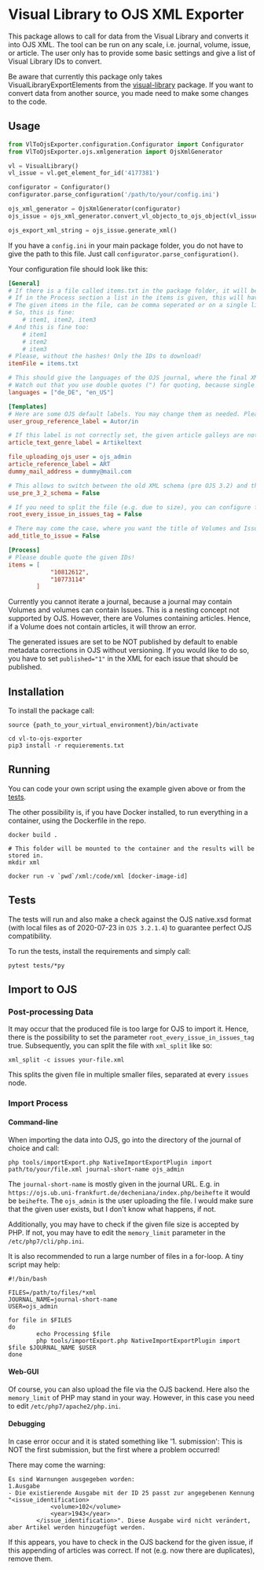 # Visual Library to OJS XML Exporter 
This package allows to call for data from the Visual Library and converts it into OJS XML. The tool can be run on any scale, i.e. journal, volume, issue, or article. The user only has to provide some basic settings and give a list of Visual Library IDs to convert.

Be aware that currently this package only takes VisualLibraryExportElements from the [visual-library](https://dev.git.ub.uni-frankfurt.de/apachzelt/visual-library) package. If you want to convert data from another source, you made need to make some changes to the code.

## Usage

```python
from VlToOjsExporter.configuration.Configurator import Configurator
from VlToOjsExporter.ojs.xmlgeneration import OjsXmlGenerator

vl = VisualLibrary()
vl_issue = vl.get_element_for_id('4177381')

configurator = Configurator()
configurator.parse_configuration('/path/to/your/config.ini')

ojs_xml_generator = OjsXmlGenerator(configurator)
ojs_issue = ojs_xml_generator.convert_vl_objecto_to_ojs_object(vl_issue)

ojs_export_xml_string = ojs_issue.generate_xml()
```

If you have a `config.ini` in your main package folder, you do not have to give the path to this file. Just call `configurator.parse_configuration()`.

Your configuration file should look like this:

```ini
[General]
# If there is a file called items.txt in the package folder, it will be taken as a list of items to process.
# If in the Process section a list in the items is given, this will have precedence.
# The given items in the file, can be comma seperated or on a single line each.
# So, this is fine:
    # item1, item2, item3
# And this is fine too:
    # item1
    # item2
    # item3
# Please, without the hashes! Only the IDs to download!
itemFile = items.txt

# This should give the languages of the OJS journal, where the final XML is read to!
# Watch out that you use double quotes (") for quoting, because single quotes cause an error...
languages = ["de_DE", "en_US"]

[Templates]
# Here are some OJS default labels. You may change them as needed. Please note, that you do not need quotations for strings, only for strings in lists! 
user_group_reference_label = Autor/in

# If this label is not correctly set, the given article galleys are not displayed in OJS.
article_text_genre_label = Artikeltext

file_uploading_ojs_user = ojs_admin
article_reference_label = ART
dummy_mail_address = dummy@mail.com

# This allows to switch between the old XML schema (pre OJS 3.2) and the new XML schema
use_pre_3_2_schema = False

# If you need to split the file (e.g. due to size), you can configure for every issue to have it's own <issues> tag.
root_every_issue_in_issues_tag = False

# There may come the case, where you want the title of Volumes and Issues to be shown in OJS. To do so, set this value True. If this value is unset, False is the default.
add_title_to_issue = False

[Process]
# Please double quote the given IDs!
items = [
            "10812612",
            "10773114"
        ]
```

Currently you cannot iterate a journal, because a journal may contain Volumes and volumes can contain Issues. This is a nesting concept not supported by OJS. However, there are Volumes containing articles. Hence, if a Volume does not contain articles, it will throw an error.

The generated issues are set to be NOT published by default to enable metadata corrections in OJS without versioning. If you would like to do so, you have to set `published="1"` in the XML for each issue that should be published.

## Installation
To install the package call:

```shell script
source {path_to_your_virtual_environment}/bin/activate

cd vl-to-ojs-exporter
pip3 install -r requierements.txt
```

## Running
You can code your own script using the example given above or from the [tests](/vl-to-ojs-exporter/src/branch/master/tests/testXmlGeneration.py).

The other possibility is, if you have Docker installed, to run everything in a container, using the Dockerfile in the repo.

```shell script
docker build .

# This folder will be mounted to the container and the results will be stored in. 
mkdir xml

docker run -v `pwd`/xml:/code/xml [docker-image-id]
```

## Tests
The tests will run and also make a check against the OJS native.xsd format (with local files as of 2020-07-23 in `OJS 3.2.1.4`) to guarantee perfect OJS compatibility.

To run the tests, install the requirements and simply call:

`pytest tests/*py`

## Import to OJS
### Post-processing Data
It may occur that the produced file is too large for OJS to import it. Hence, there is the possibility to set the parameter `root_every_issue_in_issues_tag` true. Subsequently, you can split the file with `xml_split` like so:

```shell script
xml_split -c issues your-file.xml
```

This splits the given file in multiple smaller files, separated at every `issues` node.

### Import Process
#### Command-line
When importing the data into OJS, go into the directory of the journal of choice and call:

```shell script
php tools/importExport.php NativeImportExportPlugin import path/to/your/file.xml journal-short-name ojs_admin
```

The `journal-short-name` is mostly given in the journal URL. E.g. in `https://ojs.ub.uni-frankfurt.de/decheniana/index.php/beihefte` it would be `beihefte`. The `ojs_admin` is the user uploading the file. I would make sure that the given user exists, but I don't know what happens, if not.

Additionally, you may have to check if the given file size is accepted by PHP. If not, you may have to edit the `memory_limit` parameter in the `/etc/php7/cli/php.ini`. 

It is also recommended to run a large number of files in a for-loop. A tiny script may help:

```shell script
#!/bin/bash

FILES=/path/to/files/*xml
JOURNAL_NAME=journal-short-name
USER=ojs_admin

for file in $FILES
do
        echo Processing $file
        php tools/importExport.php NativeImportExportPlugin import $file $JOURNAL_NAME $USER
done
```

#### Web-GUI
Of course, you can also upload the file via the OJS backend. Here also the `memory_limit` of PHP may stand in your way. However, in this case you need to edit `/etc/php7/apache2/php.ini`.

#### Debugging
In case error occur and it is stated something like '1. submission': This is NOT the first submission, but the first where a problem occurred! 

There may come the warning:

```shell script
Es sind Warnungen ausgegeben worden:
1.Ausgabe
- Die existierende Ausgabe mit der ID 25 passt zur angegebenen Kennung "<issue_identification>
			<volume>102</volume>
			<year>1943</year>
		</issue_identification>". Diese Ausgabe wird nicht verändert, aber Artikel werden hinzugefügt werden.
```

If this appears, you have to check in the OJS backend for the given issue, if this appending of articles was correct. If not (e.g. now there are duplicates), remove them.